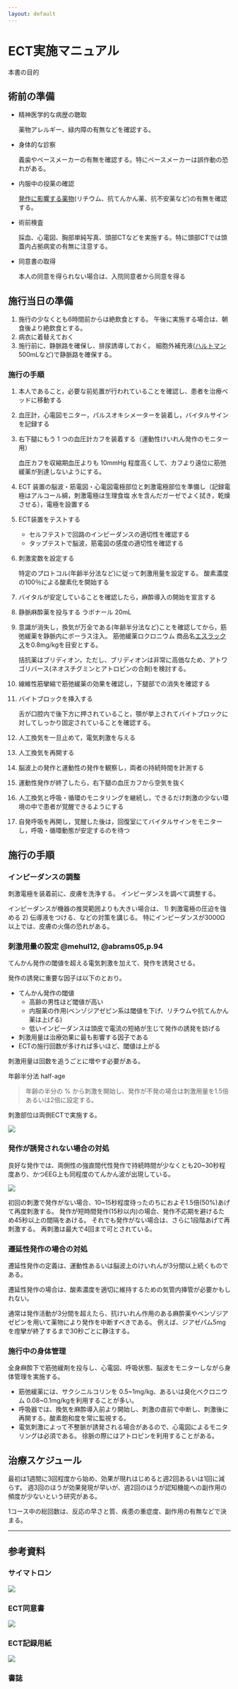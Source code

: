 ```yaml
---
layout: default
---
```


# ECT実施マニュアル

本書の目的


## 術前の準備 


* 精神医学的な病歴の聴取
		
  薬物アレルギー、緑内障の有無などを確認する。
* 身体的な診察
		
  義歯やペースメーカーの有無を確認する。特にペースメーカーは誤作動の恐れがある。
* 内服中の投薬の確認
	
  [発作に影響する薬物](drug.html)(リチウム、抗てんかん薬、抗不安薬など)の有無を確認する。
* 術前検査
	
	採血、心電図、胸部単純写真、頭部CTなどを実施する。特に頭部CTでは頭蓋内占拠病変の有無に注意する。
* 同意書の取得
	
	本人の同意を得られない場合は、入院同意者から同意を得る


##  施行当日の準備 

1. 施行の少なくとも6時間前からは絶飲食とする。
   午後に実施する場合は、朝食後より絶飲食とする。
1. 病衣に着替えておく
1. 施行前に、静脈路を確保し、排尿誘導しておく。
   細胞外補充液([ハルトマン](http://www.info.pmda.go.jp/go/pack/3319534A4178_1_01) 500mLなど)で静脈路を確保する。

### 施行の手順

1. 本人であること，必要な前処置が行われていることを確認し、患者を治療ベッドに移動する 
1. 血圧計，心電図モニター，パルスオキシメーターを装着し，バイタルサインを記録する 
1. 右下腿にもう 1 つの血圧計カフを装着する（運動性けいれん発作のモニター用） 
	
	血圧カフを収縮期血圧よりも 10mmHg 程度高くして、カフより遠位に筋弛緩薬が到達しないようにする。
1. ECT 装置の脳波・筋電図・心電図電極部位と刺激電極部位を準備し（記録電極はアルコール綿，刺激電極は生理食塩 水を含んだガーゼでよく拭き，乾燥させる），電極を設置する
1. ECT装置をテストする
    - セルフテストで回路のインピーダンスの適切性を確認する
    - タップテストで脳波，筋電図の感度の適切性を確認する
1. 刺激変数を設定する
	
   特定のプロトコル(年齢半分法など)に従って刺激用量を設定する。
   酸素濃度の100％による酸素化を開始する 
1. バイタルが安定していることを確認したら，麻酔導入の開始を宣言する 
1. 静脈麻酔薬を投与する
   ラボナール 20mL
   <!-- チオペンタール 2∼5 mg/kg またはプロポフォール 0.75∼1.5 mg/kg -->
1. 意識が消失し，換気が万全である(年齢半分法など)ことを確認してから，筋弛緩薬を静脈内にボーラス注入。
   筋弛緩薬ロクロニウム 商品名[エスラックス](http://www.info.pmda.go.jp/go/pack/1229405A1028_2_09/)を0.8mg/kgを目安とする。

   拮抗薬はブリディオン。ただし、ブリディオンは非常に高価なため、アトワゴリバース(ネオスチグミンとアトロピンの合剤)を検討する。
   <!-- サクシニルコリン 0.5∼1.0 mg/kgを注入後、ルート内に殘る薬液をフラッシュ -->
1. 線維性筋攣縮で筋弛緩薬の効果を確認し，下腿部での消失を確認する 
1. バイトブロックを挿入する
	
    舌が口腔内で後下方に押されていること，顎が挙上されてバイトブロックに対してしっかり固定されていることを確認する。
1. 人工換気を一旦止めて，電気刺激を与える 
1. 人工換気を再開する 
1. 脳波上の発作と運動性の発作を観察し，両者の持続時間を計測する
1. 運動性発作が終了したら，右下腿の血圧カフから空気を抜く 
1. 人工換気と呼吸・循環のモニタリングを継続し，できるだけ刺激の少ない環境の中で患者が覚醒できるようにする 
1. 自発呼吸を再開し，覚醒した後は，回復室にてバイタルサインをモニターし，呼吸・循環動態が安定するのを待つ 


## 施行の手順

<!-- * タップテストで脳波，筋電図の感度の適切性を確認 -->
<!-- * セルフテストで回路のインピーダンスの適切性を確認 -->
<!--   インピーダンスは 100-3000Ω以下におさめる。 -->
<!-- * 刺激変数を設定する （例：エネルギー量） -->

### インピーダンスの調整

刺激電極を装着前に、皮膚を洗浄する。
インピーダンスを調べて調整する。

インピーダンスが機器の推奨範囲よりも大きい場合は、 1) 刺激電極の圧迫を強める 2) 伝導液をつける、などの対策を講じる。
特にインピーダンスが3000Ω以上では、皮膚の火傷の恐れがある。

<!-- 筋弛緩薬を投与する前に、血圧計のカフを片方の足に巻いて、収縮期血圧よりも 10mg 程度高く加圧しておく。 -->


### 刺激用量の設定 @mehul12, @abrams05,p.94

<!-- ###  電気刺激によるてんかん発作の誘発 ### -->

てんかん発作の閾値を超える電気刺激を加えて、発作を誘発させる。
<!-- てんかん発作の誘発には、電圧よりも電流のほうが重要である。 -->
<!-- ECT機器は流れる電流が一定になるよう設定できる。 -->

発作の誘発に重要な因子は以下のとおり。

* てんかん発作の閾値
    - 高齢の男性ほど閾値が高い
    - 内服薬の作用(ベンゾジアゼピン系は閾値を下げ、リチウムや抗てんかん薬は上げる)
    - 低いインピーダンスは頭皮で電流の短絡が生じて発作の誘発を妨げる
* 刺激用量は治療効果に最も影響する因子である
* ECTの施行回数が多ければ多いほど、閾値は上がる
<!-- * 刺激時間 -->
<!--   長時間の刺激は発作後に記憶障害を生じさせる危険がある。 -->
<!-- 発作持続時間と治療効果との関係は不明な点が多い。 -->
<!-- あいだには明らかな正の相関は認められない。 -->
<!-- 発作持続時間と治療効果とのあいだには反比例の関係が存在するという研究もある。 -->



刺激用量は回数を追うごとに増やす必要がある。

年齢半分法 half-age
	
> 年齢の半分の % から刺激を開始し、発作が不発の場合は刺激用量を1.5倍あるいは2倍に設定する。

<!-- 刺激強度は、電気量かエネルギー量で表わされる。 -->
<!-- 電気量は、パルス幅(msec)、電流値(A)、周波数(Hz)、通電時間(sec) をもとにして -->
<!-- \\[ -->
<!--   電気量 (mC) = 電流 \times 時間 = パルス幅 \times 電流値 \times 2 \times 周波数 \times 通電時間  -->
<!-- \\] -->
<!-- \\[ -->
<!--   刺激用量 (mC) = 2.5 \times 年齢 -->
<!-- \\] -->
<!-- 以下の式により、けいれん閾値の約2.5倍の刺激用量を得る。 -->
<!-- \\[ -->
<!--   刺激用量 (mC) = 5 \times 年齢 -->
<!-- \\] -->


刺激部位は両側ECTで実施する。

![](http://news.bbcimg.co.uk/media/images/68884000/jpg/_68884574_3shock.jpg)


### 発作が誘発されない場合の対処

良好な発作では、両側性の強直間代性発作で持続時間が少なくとも20~30秒程度あり、かつEEG上も同程度のてんかん波が出現している。

![](http://d8enmlqxfszw.cloudfront.net/content/aptrcpsych/13/4/298/F1.large.jpg)

初回の刺激で発作がない場合、10~15秒程度待ったのちにおよそ1.5倍(50%)あげて再度刺激する。
発作が短時間発作(15秒以内)の場合、発作不応期を避けるため45秒以上の間隔をあける。
それでも発作がない場合は、さらに1段階あげて再刺激する。
再刺激は最大で4回まで可とされている。

### 遷延性発作の場合の対処

遷延性発作の定義は、運動性あるいは脳波上のけいれんが3分間以上続くものである。

遷延性発作の場合は、酸素濃度を適切に維持するための気管内挿管が必要かもしれない。

通常は発作活動が3分間を超えたら、抗けいれん作用のある麻酔薬やベンゾジアゼピンを用いて薬物により発作を中断すべきである。
例えば、ジアゼパム5mgを痙攣が終了するまで30秒ごとに静注する。


###  施行中の身体管理 

全身麻酔下で筋弛緩剤を投与し、心電図、呼吸状態、脳波をモニターしながら身体管理を実施する。

* 筋弛緩薬には、サクシニルコリンを 0.5~1mg/kg、あるいは臭化ベクロニウム 0.08~0.1mg/kgを利用することが多い。
* 呼吸器では、換気を麻酔導入前より開始し、刺激の直前で中断し、刺激後に再開する。酸素飽和度を常に監視する。
* 電気刺激によって不整脈が誘発される場合があるので、心電図によるモニタリングは必須である。
  徐脈の際にはアトロピンを利用することがある。
<!-- このときは、麻酔の数分前に 0.1mg/kgを静注する。 -->

## 治療スケジュール

最初は1週間に3回程度から始め、効果が現れはじめると週2回あるいは1回に減らす。
週3回のほうが効果発現が早いが、週2回のほうが認知機能への副作用の頻度が少ないという研究がある。

1コース中の総回数は、反応の早さと質、疾患の重症度、副作用の有無などで決まる。



--------------------------------------------------

##  参考資料 

### サイマトロン


![](http://www.thymatron.com/images/catalog/thymaton_system_4-lg.gif)

<!-- ![](http://dantecmedical.co.uk/images/SIV-1.jpg) -->

### ECT同意書


![](./images/consent-doc.jpg)

### ECT記録用紙

![](./images/ect_m_path.jpg)

### 書誌




